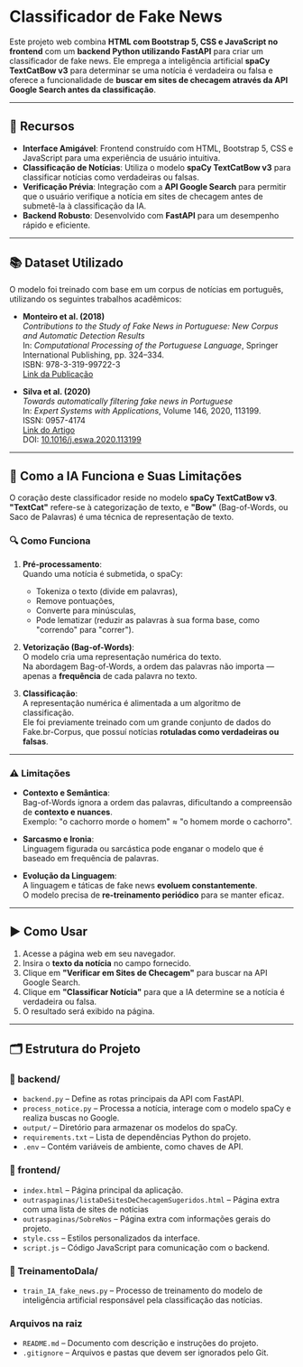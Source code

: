 # Classificador de Fake News

Este projeto web combina **HTML com Bootstrap 5, CSS e JavaScript no frontend** com um **backend Python utilizando FastAPI** para criar um classificador de fake news. Ele emprega a inteligência artificial **spaCy TextCatBow v3** para determinar se uma notícia é verdadeira ou falsa e oferece a funcionalidade de **buscar em sites de checagem através da API Google Search antes da classificação**.

---

## 🧩 Recursos

- **Interface Amigável**: Frontend construído com HTML, Bootstrap 5, CSS e JavaScript para uma experiência de usuário intuitiva.
- **Classificação de Notícias**: Utiliza o modelo **spaCy TextCatBow v3** para classificar notícias como verdadeiras ou falsas.
- **Verificação Prévia**: Integração com a **API Google Search** para permitir que o usuário verifique a notícia em sites de checagem antes de submetê-la à classificação da IA.
- **Backend Robusto**: Desenvolvido com **FastAPI** para um desempenho rápido e eficiente.

---

## 📚 Dataset Utilizado

O modelo foi treinado com base em um corpus de notícias em português, utilizando os seguintes trabalhos acadêmicos:

- **Monteiro et al. (2018)**  
  *Contributions to the Study of Fake News in Portuguese: New Corpus and Automatic Detection Results*  
  In: *Computational Processing of the Portuguese Language*, Springer International Publishing, pp. 324–334.  
  ISBN: 978-3-319-99722-3  
  [Link da Publicação](https://doi.org/10.1007/978-3-319-99722-3_33)

- **Silva et al. (2020)**  
  *Towards automatically filtering fake news in Portuguese*  
  In: *Expert Systems with Applications*, Volume 146, 2020, 113199.  
  ISSN: 0957-4174  
  [Link do Artigo](http://www.sciencedirect.com/science/article/pii/S0957417420300257)  
  DOI: [10.1016/j.eswa.2020.113199](https://doi.org/10.1016/j.eswa.2020.113199)

---

## 🧠 Como a IA Funciona e Suas Limitações

O coração deste classificador reside no modelo **spaCy TextCatBow v3**.  
**"TextCat"** refere-se à categorização de texto, e **"Bow"** (Bag-of-Words, ou Saco de Palavras) é uma técnica de representação de texto.

### 🔍 Como Funciona

1. **Pré-processamento**:  
   Quando uma notícia é submetida, o spaCy:
   - Tokeniza o texto (divide em palavras),
   - Remove pontuações,
   - Converte para minúsculas,
   - Pode lematizar (reduzir as palavras à sua forma base, como "correndo" para "correr").

2. **Vetorização (Bag-of-Words)**:  
   O modelo cria uma representação numérica do texto.  
   Na abordagem Bag-of-Words, a ordem das palavras não importa — apenas a **frequência** de cada palavra no texto.

3. **Classificação**:  
   A representação numérica é alimentada a um algoritmo de classificação.  
   Ele foi previamente treinado com um grande conjunto de dados do Fake.br-Corpus, que possuí notícias **rotuladas como verdadeiras ou falsas**.

---

### ⚠️ Limitações

- **Contexto e Semântica**:  
  Bag-of-Words ignora a ordem das palavras, dificultando a compreensão de **contexto e nuances**.  
  Exemplo: "o cachorro morde o homem" ≈ "o homem morde o cachorro".

- **Sarcasmo e Ironia**:  
  Linguagem figurada ou sarcástica pode enganar o modelo que é baseado em frequência de palavras.

- **Evolução da Linguagem**:  
  A linguagem e táticas de fake news **evoluem constantemente**.  
  O modelo precisa de **re-treinamento periódico** para se manter eficaz.

---

## ▶️ Como Usar

1. Acesse a página web em seu navegador.
2. Insira o **texto da notícia** no campo fornecido.
3. Clique em **"Verificar em Sites de Checagem"** para buscar na API Google Search.
4. Clique em **"Classificar Notícia"** para que a IA determine se a notícia é verdadeira ou falsa.
5. O resultado será exibido na página.

---

## 🗂 Estrutura do Projeto

### 📁 backend/
- `backend.py` – Define as rotas principais da API com FastAPI.
- `process_notice.py` – Processa a notícia, interage com o modelo spaCy e realiza buscas no Google.
- `output/` – Diretório para armazenar os modelos do spaCy.
- `requirements.txt` – Lista de dependências Python do projeto.
- `.env` – Contém variáveis de ambiente, como chaves de API.

### 📁 frontend/
- `index.html` – Página principal da aplicação.
- `outraspaginas/listaDeSitesDeChecagemSugeridos.html` – Página extra com uma lista de sites de notícias
- `outraspaginas/SobreNos` – Página extra com informações gerais do projeto.
- `style.css` – Estilos personalizados da interface.
- `script.js` – Código JavaScript para comunicação com o backend.

### 📁 TreinamentoDaIa/
- `train_IA_fake_news.py` – Processo de treinamento do modelo de inteligência artificial responsável pela classificação das notícias.


### Arquivos na raiz
- `README.md` – Documento com descrição e instruções do projeto.
- `.gitignore` – Arquivos e pastas que devem ser ignorados pelo Git.
